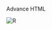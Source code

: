 Advance HTML

![R](https://github.com/Ikewa/alu-web-development/assets/127288860/354f5dbf-3be0-406a-9a34-df02abceb6e6)

